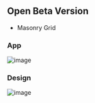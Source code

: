 ## Open Beta Version
- Masonry Grid
### App
![image](https://github.com/user-attachments/assets/b1990be8-ae0d-47d9-90b0-656c9fc0e2ce)

### Design
![image](https://github.com/user-attachments/assets/8c1f6d67-a2c6-4f8a-942f-b3b24bf5be84)

